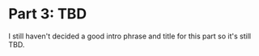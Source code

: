# Part 3: TBD

<div class="warning">
I still haven't decided a good intro phrase and title for this part so it's still TBD.
</div>